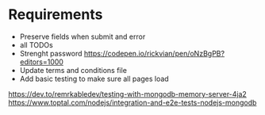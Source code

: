 # Requirements
* Preserve fields when submit and error
* all TODOs
* Strenght password https://codepen.io/rickvian/pen/oNzBgPB?editors=1000
* Update terms and conditions file
* Add basic testing to make sure all pages load

https://dev.to/remrkabledev/testing-with-mongodb-memory-server-4ja2
https://www.toptal.com/nodejs/integration-and-e2e-tests-nodejs-mongodb